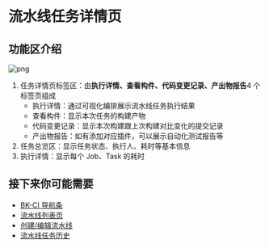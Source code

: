 # 流水线任务详情页

## 功能区介绍

![png](../../../assets/service_pipeline_detail.png)

1. 任务详情页标签区：由**执行详情、查看构件、代码变更记录、产出物报告**4 个标签页组成
   - 执行详情：通过可视化编排展示流水线任务执行结果
   - 查看构件：显示本次任务的构建产物
   - 代码变更记录：显示本次构建跟上次构建对比变化的提交记录
   - 产出物报告：如有添加对应插件，可以展示自动化测试报告等
2. 任务总览区：显示任务状态、执行人、耗时等基本信息
3. 执行详情：显示每个 Job、Task 的耗时

## 接下来你可能需要

* [BK-CI 导航条](../Console.md)
* [流水线列表页](pipeline-list.md)
* [创建/编辑流水线](pipeline-edit.md)
* [流水线任务历史](pipeline-history.md)
